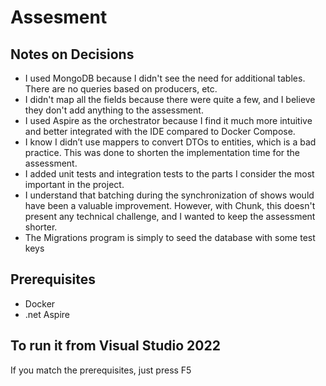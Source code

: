 # Assesment

## Notes on Decisions
* I used MongoDB because I didn't see the need for additional tables. There are no queries based on producers, etc.
* I didn't map all the fields because there were quite a few, and I believe they don't add anything to the assessment.
* I used Aspire as the orchestrator because I find it much more intuitive and better integrated with the IDE compared to Docker Compose.
* I know I didn’t use mappers to convert DTOs to entities, which is a bad practice. This was done to shorten the implementation time for the assessment.
* I added unit tests and integration tests to the parts I consider the most important in the project.
* I understand that batching during the synchronization of shows would have been a valuable improvement. However, with Chunk, this doesn't present any technical challenge, and I wanted to keep the assessment shorter.
* The Migrations program is simply to seed the database with some test keys

## Prerequisites
* Docker
* .net Aspire

## To run it from Visual Studio 2022
If you match the prerequisites, just press F5


